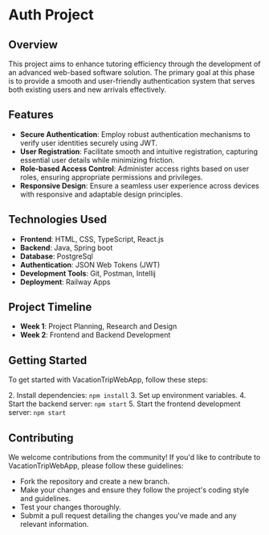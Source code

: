 # Auth Project

## Overview

This project aims to enhance tutoring efficiency through the development of an advanced web-based software solution. The primary goal at this phase is to provide a smooth and user-friendly authentication system that serves both existing users and new arrivals effectively.

## Features


- **Secure Authentication**: Employ robust authentication mechanisms to verify user identities securely using JWT.
- **User Registration**:  Facilitate smooth and intuitive registration, capturing essential user details while minimizing friction.
- **Role-based Access Control**: Administer access rights based on user roles, ensuring appropriate permissions and privileges.
- **Responsive Design**: Ensure a seamless user experience across devices with responsive and adaptable design principles.

## Technologies Used

- **Frontend**: HTML, CSS, TypeScript, React.js
- **Backend**: Java, Spring boot
- **Database**: PostgreSql
- **Authentication**: JSON Web Tokens (JWT)
- **Development Tools**: Git, Postman, Intellij
- **Deployment**: Railway Apps

## Project Timeline

- **Week 1**: Project Planning, Research and Design
- **Week 2**: Frontend and Backend Development


## Getting Started

To get started with VacationTripWebApp, follow these steps:

[//]: # (1. Clone the repository: `git clone https://github.com/Nurikjavakg/Neobis-Auth-Project`)
2. Install dependencies: `npm install`
3. Set up environment variables.
4. Start the backend server: `npm start`
5. Start the frontend development server: `npm start`

## Contributing

We welcome contributions from the community! If you'd like to contribute to VacationTripWebApp, please follow these guidelines:

- Fork the repository and create a new branch.
- Make your changes and ensure they follow the project's coding style and guidelines.
- Test your changes thoroughly.
- Submit a pull request detailing the changes you've made and any relevant information.

